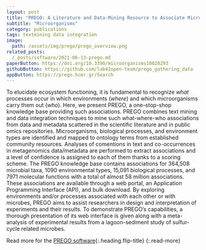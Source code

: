 ```yaml
---
layout: post
title: "PREGO: A Literature and Data-Mining Resource to Associate Microorganisms, Biological Processes, and Environment Types"
subtitle: "Microorganisms"
category: publications
tags: textmining data integration
image:
  path: /assets/img/prego/prego_overview.png
related_posts:
  /_posts/software/2021-06-13-prego.md
paperButton: https://doi.org/10.3390/microorganisms10020293
githubButton: https://github.com/lab42open-team/prego_gathering_data
appButton: https://prego.hcmr.gr/Search
---
```



To elucidate ecosystem functioning, it is fundamental to recognize *what* processes occur in which environments (*where*) and which microorganisms carry them out (*who*). 
Here, we present PREGO, a one-stop-shop knowledge base providing such associations. 
PREGO combines text mining and data integration techniques to mine such what-where-who associations from data and metadata scattered in the scientific literature and in public omics repositories. 
Microorganisms, biological processes, and environment types are identified and mapped to ontology terms from established community resources. 
Analyses of comentions in text and co-occurrences in metagenomics data/metadata are performed to extract associations and a level of confidence is assigned to each of them thanks to a scoring scheme. 
The PREGO knowledge base contains associations for 364,508 microbial taxa, 1090 environmental types, 15,091 biological processes, and 7971 molecular functions with a total of almost 58 million associations. These associations are available through a web portal, an Application Programming Interface (API), and bulk download. 
By exploring environments and/or processes associated with each other or with microbes, PREGO aims to assist researchers in design and interpretation of experiments and their results. 
To demonstrate PREGO’s capabilities, a thorough presentation of its web interface is given along with a meta-analysis of experimental results from a lagoon-sediment study of sulfur-cycle related microbes.


Read more for the [PREGO software](/software/prego.html){:.heading.flip-title}
{:.read-more}

